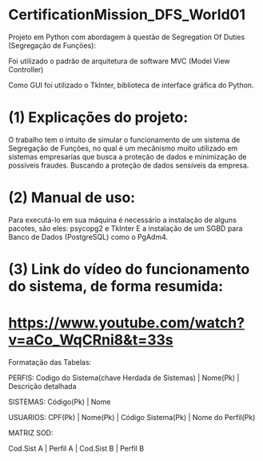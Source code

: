 # CertificationMission_DFS_World01
Projeto em Python com abordagem à questão de Segregation Of Duties (Segregação de Funções):

Foi utilizado o padrão de arquitetura de software MVC (Model View Controller)

Como GUI foi utilizado o TkInter, biblioteca de interface gráfica do Python.

# (1) Explicações do projeto:
O trabalho tem o intuito de simular o funcionamento de um sistema de Segregação de Funções, no qual é um mecânismo muito utilizado em sistemas empresarias que busca a proteção de dados e minimização de possíveis fraudes. Buscando a proteção de dados sensíveis da empresa.

# (2) Manual de uso:
Para executá-lo em sua máquina é necessário a instalação de alguns pacotes, são eles:
psycopg2 e TkInter
E a instalação de um SGBD para Banco de Dados (PostgreSQL) como o PgAdm4.

# (3) Link do vídeo do funcionamento do sistema, de forma resumida:
#    https://www.youtube.com/watch?v=aCo_WqCRni8&t=33s




Formatação das Tabelas:


PERFIS:
Codigo do Sistema(chave Herdada de Sistemas)   |  Nome(Pk)  |     Descrição detalhada



SISTEMAS:
Código(Pk)       |  Nome     



USUARIOS:
CPF(Pk)          |  Nome(Pk)       |  Código Sistema(Pk)   |   Nome do Perfil(Pk)  


MATRIZ SOD:

Cod.Sist A |   Perfil A      |    Cod.Sist B   |     Perfil B  


